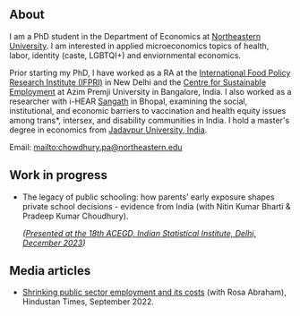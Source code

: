 ## About
I am a PhD student in the Department of Economics at [Northeastern University](https://cssh.northeastern.edu/economics/). I am interested in applied microeconomics topics of health, labor, identity (caste, LGBTQI+) and enviornmental economics. 

Prior starting my PhD, I have worked as a RA at the [International Food Policy Research Institute (IFPRI)](https://www.ifpri.org/) in New Delhi and the [Centre for Sustainable Employment](https://azimpremjiuniversity.edu.in/cse) at Azim Premji University in Bangalore, India. I also worked as a researcher with i-HEAR [Sangath](https://sangath.in/) in Bhopal, examining the social, institutional, and economic barriers to vaccination and health equity issues among trans*, intersex, and disability communities in India. I hold a master's degree in economics from [Jadavpur University, India](https://jadavpuruniversity.in/).


Email: <mailto:chowdhury.pa@northeastern.edu>


## Work in progress
- The legacy of public schooling: how parents’ early exposure shapes private school decisions - evidence from India (with Nitin Kumar Bharti & Pradeep Kumar Choudhury).
  
  _([Presented at the 18th ACEGD, Indian Statistical Institute, Delhi, December 2023](https://www.isid.ac.in/~acegd/acegd2023/index.html))_

## Media articles 
- [Shrinking public sector employment and its costs](https://www.hindustantimes.com/india-news/shrinking-public-sector-employment-and-its-costs-101661966849523.html) (with Rosa Abraham), Hindustan Times, September 2022.


